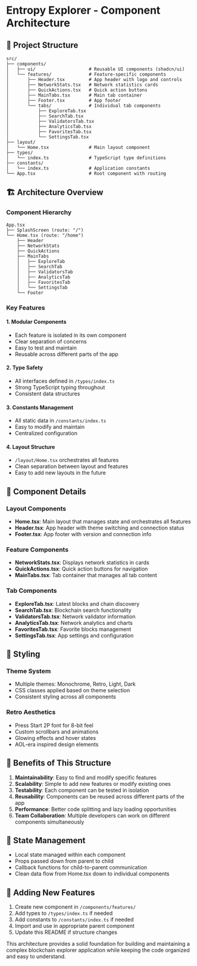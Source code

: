 # Entropy Explorer - Component Architecture

## 📁 Project Structure

```
src/
├── components/
│   ├── ui/                    # Reusable UI components (shadcn/ui)
│   └── features/              # Feature-specific components
│       ├── Header.tsx         # App header with logo and controls
│       ├── NetworkStats.tsx   # Network statistics cards
│       ├── QuickActions.tsx   # Quick action buttons
│       ├── MainTabs.tsx       # Main tab container
│       ├── Footer.tsx         # App footer
│       └── tabs/              # Individual tab components
│           ├── ExploreTab.tsx
│           ├── SearchTab.tsx
│           ├── ValidatorsTab.tsx
│           ├── AnalyticsTab.tsx
│           ├── FavoritesTab.tsx
│           └── SettingsTab.tsx
├── layout/
│   └── Home.tsx               # Main layout component
├── types/
│   └── index.ts               # TypeScript type definitions
├── constants/
│   └── index.ts               # Application constants
└── App.tsx                    # Root component with routing
```

## 🏗️ Architecture Overview

### **Component Hierarchy**
```
App.tsx
├── SplashScreen (route: "/")
└── Home.tsx (route: "/home")
    ├── Header
    ├── NetworkStats
    ├── QuickActions
    ├── MainTabs
    │   ├── ExploreTab
    │   ├── SearchTab
    │   ├── ValidatorsTab
    │   ├── AnalyticsTab
    │   ├── FavoritesTab
    │   └── SettingsTab
    └── Footer
```

### **Key Features**

#### **1. Modular Components**
- Each feature is isolated in its own component
- Clear separation of concerns
- Easy to test and maintain
- Reusable across different parts of the app

#### **2. Type Safety**
- All interfaces defined in `/types/index.ts`
- Strong TypeScript typing throughout
- Consistent data structures

#### **3. Constants Management**
- All static data in `/constants/index.ts`
- Easy to modify and maintain
- Centralized configuration

#### **4. Layout Structure**
- `/layout/Home.tsx` orchestrates all features
- Clean separation between layout and features
- Easy to add new layouts in the future

## 🔧 Component Details

### **Layout Components**
- **Home.tsx**: Main layout that manages state and orchestrates all features
- **Header.tsx**: App header with theme switching and connection status
- **Footer.tsx**: App footer with version and connection info

### **Feature Components**
- **NetworkStats.tsx**: Displays network statistics in cards
- **QuickActions.tsx**: Quick action buttons for navigation
- **MainTabs.tsx**: Tab container that manages all tab content

### **Tab Components**
- **ExploreTab.tsx**: Latest blocks and chain discovery
- **SearchTab.tsx**: Blockchain search functionality
- **ValidatorsTab.tsx**: Network validator information
- **AnalyticsTab.tsx**: Network analytics and charts
- **FavoritesTab.tsx**: Favorite blocks management
- **SettingsTab.tsx**: App settings and configuration

## 🎨 Styling

### **Theme System**
- Multiple themes: Monochrome, Retro, Light, Dark
- CSS classes applied based on theme selection
- Consistent styling across all components

### **Retro Aesthetics**
- Press Start 2P font for 8-bit feel
- Custom scrollbars and animations
- Glowing effects and hover states
- AOL-era inspired design elements

## 🚀 Benefits of This Structure

1. **Maintainability**: Easy to find and modify specific features
2. **Scalability**: Simple to add new features or modify existing ones
3. **Testability**: Each component can be tested in isolation
4. **Reusability**: Components can be reused across different parts of the app
5. **Performance**: Better code splitting and lazy loading opportunities
6. **Team Collaboration**: Multiple developers can work on different components simultaneously

## 🔄 State Management

- Local state managed within each component
- Props passed down from parent to child
- Callback functions for child-to-parent communication
- Clean data flow from Home.tsx down to individual components

## 📝 Adding New Features

1. Create new component in `/components/features/`
2. Add types to `/types/index.ts` if needed
3. Add constants to `/constants/index.ts` if needed
4. Import and use in appropriate parent component
5. Update this README if structure changes

This architecture provides a solid foundation for building and maintaining a complex blockchain explorer application while keeping the code organized and easy to understand. 